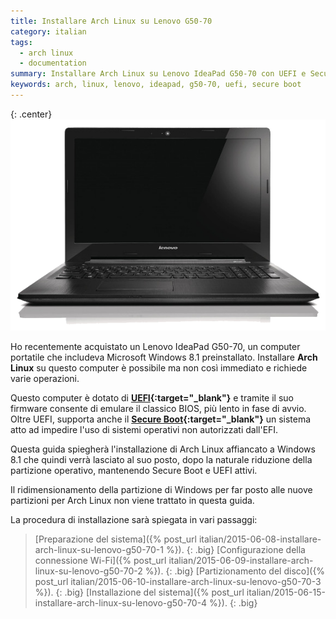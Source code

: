 ```yaml
---
title: Installare Arch Linux su Lenovo G50-70
category: italian
tags:
  - arch linux
  - documentation
summary: Installare Arch Linux su Lenovo IdeaPad G50-70 con UEFI e Secure Boot
keywords: arch, linux, lenovo, ideapad, g50-70, uefi, secure boot
---
```


{: .center}
[![Lenovo IdeaPad G50-70][lenovo-ideapad-g50-70-thumb.png]][lenovo-ideapad-g50-70.jpg]

Ho recentemente acquistato un Lenovo IdeaPad G50-70, un computer portatile che
includeva Microsoft Windows 8.1 preinstallato. Installare **Arch Linux** su
questo computer è possibile ma non così immediato e richiede varie operazioni.

Questo computer è dotato di **[UEFI]{:target="_blank"}** e tramite il suo firmware
consente di emulare il classico BIOS, più lento in fase di avvio. Oltre UEFI,
supporta anche il **[Secure Boot]{:target="_blank"}** un sistema atto ad impedire
l'uso di sistemi operativi non autorizzati dall'EFI.

Questa guida spiegherà l'installazione di Arch Linux affiancato a Windows 8.1
che quindi verrà lasciato al suo posto, dopo la naturale riduzione della partizione
operativo, mantenendo Secure Boot e UEFI attivi.

Il ridimensionamento della partizione di Windows per far posto alle nuove
partizioni per Arch Linux non viene trattato in questa guida.

La procedura di installazione sarà spiegata in vari passaggi:

> [Preparazione del sistema]({% post_url italian/2015-06-08-installare-arch-linux-su-lenovo-g50-70-1 %}).
{: .big}
> [Configurazione della connessione Wi-Fi]({% post_url italian/2015-06-09-installare-arch-linux-su-lenovo-g50-70-2 %}).
{: .big}
> [Partizionamento del disco]({% post_url italian/2015-06-10-installare-arch-linux-su-lenovo-g50-70-3 %}).
{: .big}
> [Installazione del sistema]({% post_url italian/2015-06-15-installare-arch-linux-su-lenovo-g50-70-4 %}).
{: .big}


[lenovo-ideapad-g50-70.jpg]: /resources/articles/2015-06/lenovo-ideapad-g50-70.jpg
[lenovo-ideapad-g50-70-thumb.png]: /resources/articles/2015-06/lenovo-ideapad-g50-70-thumb.png

[UEFI]: https://en.wikipedia.org/wiki/Unified_Extensible_Firmware_Interface
[Secure Boot]: https://msdn.microsoft.com/it-it/library/hh824987.aspx
